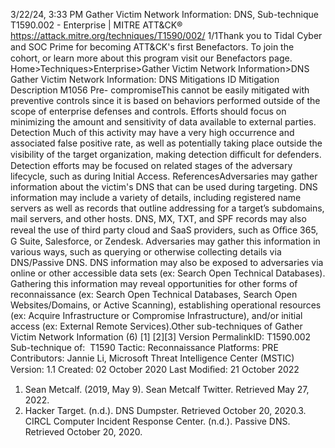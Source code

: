 3/22/24, 3:33 PM Gather Victim Network Information: DNS, Sub-technique T1590.002 - Enterprise | MITRE ATT&CK®
https://attack.mitre.org/techniques/T1590/002/ 1/1Thank you to Tidal Cyber and SOC Prime for becoming ATT&CK's ﬁrst Benefactors. To join the cohort, or learn more about this program visit our
Benefactors page.
Home>Techniques>Enterprise>Gather Victim Network Information>DNS
Gather Victim Network Information: DNS
Mitigations
ID Mitigation Description
M1056 Pre-
compromiseThis cannot be easily mitigated with preventive controls since it is based on behaviors performed outside of
the scope of enterprise defenses and controls. Efforts should focus on minimizing the amount and
sensitivity of data available to external parties.
Detection
Much of this activity may have a very high occurrence and associated false positive rate, as well as potentially taking place outside the
visibility of the target organization, making detection diﬃcult for defenders.
Detection efforts may be focused on related stages of the adversary lifecycle, such as during Initial Access.
ReferencesAdversaries may gather information about the victim's DNS that can be used during targeting. DNS information may include a variety of
details, including registered name servers as well as records that outline addressing for a target’s subdomains, mail servers, and other hosts.
DNS, MX, TXT, and SPF records may also reveal the use of third party cloud and SaaS providers, such as Oﬃce 365, G Suite, Salesforce, or
Zendesk.
Adversaries may gather this information in various ways, such as querying or otherwise collecting details via DNS/Passive DNS. DNS
information may also be exposed to adversaries via online or other accessible data sets (ex: Search Open Technical Databases).
Gathering this information may reveal opportunities for other forms of reconnaissance (ex: Search Open Technical Databases, Search Open
Websites/Domains, or Active Scanning), establishing operational resources (ex: Acquire Infrastructure or Compromise Infrastructure), and/or
initial access (ex: External Remote Services).Other sub-techniques of Gather Victim Network Information (6)
[1]
[2][3]
Version PermalinkID: T1590.002
Sub-technique of:  T1590
 
Tactic: Reconnaissance
 
Platforms: PRE
Contributors: Jannie Li, Microsoft Threat Intelligence Center (MSTIC)
Version: 1.1
Created: 02 October 2020
Last Modiﬁed: 21 October 2022
1. Sean Metcalf. (2019, May 9). Sean Metcalf Twitter. Retrieved
May 27, 2022.
2. Hacker Target. (n.d.). DNS Dumpster. Retrieved October 20,
2020.3. CIRCL Computer Incident Response Center. (n.d.). Passive
DNS. Retrieved October 20, 2020.